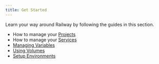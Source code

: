```yaml
---
title: Get Started
---
```


Learn your way around Railway by following the guides in this section.

- How to manage your [Projects](/how-to/create-and-manage-projects)
- How to manage your [Services](/how-to/create-and-manage-services)
- [Managing Variables](/how-to/use-variables)
- [Using Volumes](/how-to/use-volumes)
- [Setup Environments](/how-to/setup-environments)